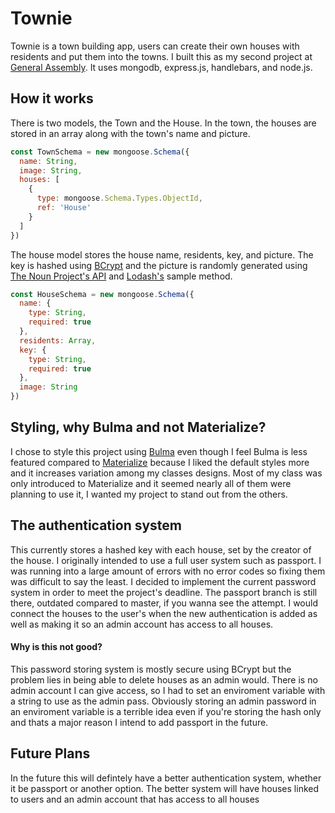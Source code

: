 # Townie

Townie is a town building app, users can create their own houses with residents and put them into the towns. I built this as my second project at [General Assembly](https://generalassemb.ly/). It uses mongodb, express.js, handlebars, and node.js.


## How it works

There is two models, the Town and the House.
In the town, the houses are stored in an array along with the town's name and picture.
```javascript
const TownSchema = new mongoose.Schema({
  name: String,
  image: String,
  houses: [
    {
      type: mongoose.Schema.Types.ObjectId,
      ref: 'House'
    }
  ]
})
```
The house model stores the house name, residents, key, and picture. The key is hashed using [BCrypt](https://www.npmjs.com/package/bcrypt-nodejs) and the picture is randomly generated using [The Noun Project's API](http://api.thenounproject.com/) and [Lodash's](https://lodash.com/) sample method. 
```javascript 
const HouseSchema = new mongoose.Schema({
  name: {
    type: String,
    required: true
  },
  residents: Array,
  key: {
    type: String,
    required: true
  },
  image: String
})
```

## Styling, why Bulma and not Materialize?

I chose to style this project using [Bulma](https://bulma.io/) even though I feel Bulma is less featured compared to [Materialize](http://materializecss.com/) because I liked the default styles more and it increases variation among my classes designs. Most of my class was only introduced to Materialize and it seemed nearly all of them were planning to use it, I wanted my project to stand out from the others.

## The authentication system
This currently stores a hashed key with each house, set by the creator of the house. I originally intended to use a full user system such as passport. I was running into a large amount of errors with no error codes so fixing them was difficult to say the least. I decided to implement the current password system in order to meet the project's deadline. The passport branch is still there, outdated compared to master, if you wanna see the attempt. I would connect the houses to the user's when the new authentication is added as well as making it so an admin account has access to all houses.

#### Why is this not good?
This password storing system is mostly secure using BCrypt but the problem lies in being able to delete houses as an admin would. There is no admin account I can give access, so I had to set an enviroment variable with a string to use as the admin pass. Obviously storing an admin password in an enviroment variable is a terrible idea even if you're storing the hash only and thats a major reason I intend to add passport in the future.

## Future Plans

In the future this will defintely have a better authentication system, whether it be passport or another option. The better system will have houses linked to users and an admin account that has access to all houses

